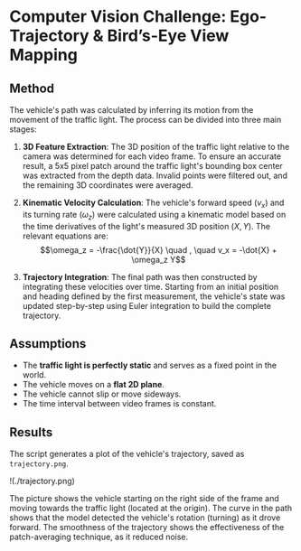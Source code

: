 # Computer Vision Challenge: Ego-Trajectory & Bird’s-Eye View Mapping

## Method

The vehicle's path was calculated by inferring its motion from the movement of the traffic light. The process can be divided into three main stages:

1.  **3D Feature Extraction**: The 3D position of the traffic light relative to the camera was determined for each video frame. To ensure an accurate result, a 5x5 pixel patch around the traffic light's bounding box center was extracted from the depth data. Invalid points were filtered out, and the remaining 3D coordinates were averaged.

2.  **Kinematic Velocity Calculation**: The vehicle's forward speed ($v_x$) and its turning rate ($\omega_z$) were calculated using a kinematic model based on the time derivatives of the light's measured 3D position ($X, Y$). The relevant equations are:
    $$\omega_z = -\frac{\dot{Y}}{X} \quad , \quad v_x = -\dot{X} + \omega_z Y$$

3.  **Trajectory Integration**: The final path was then constructed by integrating these velocities over time. Starting from an initial position and heading defined by the first measurement, the vehicle's state was updated step-by-step using Euler integration to build the complete trajectory.

## Assumptions

* The **traffic light is perfectly static** and serves as a fixed point in the world.
* The vehicle moves on a **flat 2D plane**.
* The vehicle cannot slip or move sideways.
* The time interval between video frames is constant.

## Results

The script generates a plot of the vehicle's trajectory, saved as `trajectory.png`.

!(./trajectory.png)

The picture shows the vehicle starting on the right side of the frame and moving towards the traffic light (located at the origin). The curve in the path shows that the model detected the vehicle's rotation (turning) as it drove forward. The smoothness of the trajectory shows the effectiveness of the patch-averaging technique, as it reduced noise. 